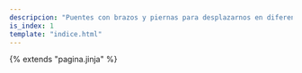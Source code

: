 ```yaml
---
descripcion: "Puentes con brazos y piernas para desplazarnos en diferentes direcciones."
is_index: 1
template: "indice.html"
---
```

{% extends "pagina.jinja" %}